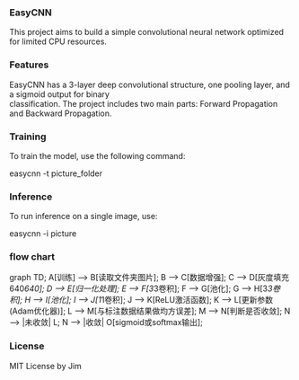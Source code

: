 ### EasyCNN

This project aims to build a simple convolutional neural network optimized for limited CPU resources.

### Features

EasyCNN has a 3-layer deep convolutional structure, one pooling layer, and a sigmoid output for binary  
classification. The project includes two main parts: Forward Propagation and Backward Propagation.

### Training

To train the model, use the following command:

easycnn -t picture_folder

### Inference

To run inference on a single image, use:

easycnn -i picture

### flow chart

graph TD;
    A[训练] --> B[读取文件夹图片];
    B --> C[数据增强];
    C --> D[灰度填充640*640];
    D --> E[归一化处理];
    E --> F[3*3卷积];
    F --> G[池化];
    G --> H[3*3卷积];
    H --> I[池化];
    I --> J[1*1卷积];
    J --> K[ReLU激活函数];
    K --> L[更新参数(Adam优化器)];
    L --> M[与标注数据结果做均方误差];
    M --> N[判断是否收敛];
    N --> |未收敛| L;
    N --> |收敛| O[sigmoid或softmax输出];


### License

MIT License by Jim
